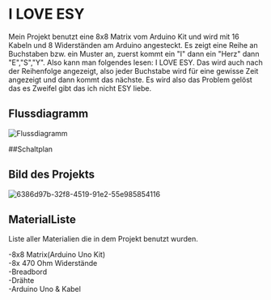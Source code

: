 # I LOVE ESY
Mein Projekt benutzt eine 8x8 Matrix vom Arduino Kit und wird mit 16 Kabeln und 8 Widerständen am Arduino angesteckt. Es zeigt eine Reihe an Buchstaben bzw. ein Muster an, zuerst kommt ein "I" dann ein "Herz" dann "E","S","Y". Also kann man folgendes lesen: I LOVE ESY. Das wird auch nach der Reihenfolge angezeigt, also jeder Buchstabe wird für eine gewisse Zeit angezeigt und dann kommt das nächste. Es wird also das Problem gelöst das es Zweifel gibt das ich nicht ESY liebe.

## Flussdiagramm


![Flussdiagramm](https://github.com/user-attachments/assets/6aeaf92a-b068-44a8-accd-6fe6ac8115fb)

##Schaltplan



## Bild des Projekts

![6386d97b-32f8-4519-91e2-55e985854116](https://github.com/user-attachments/assets/7705a2b9-c4de-4305-a6dd-8df5ed10784d)


## MaterialListe

Liste aller Materialien die in dem Projekt benutzt wurden.

-8x8 Matrix(Arduino Uno Kit) <br/>
-8x 470 Ohm Widerstände <br/>
-Breadbord <br/>
-Drähte <br/>
-Arduino Uno & Kabel


